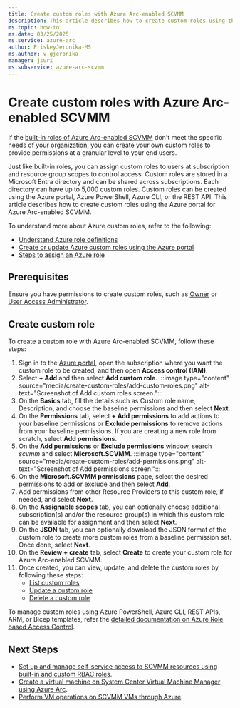 ```yaml
---
title: Create custom roles with Azure Arc-enabled SCVMM
description: This article describes how to create custom roles using the Azure portal for Azure Arc-enabled SCVMM. 
ms.topic: how-to
ms.date: 03/25/2025
ms.service: azure-arc
author: PriskeyJeronika-MS
ms.author: v-gjeronika
manager: jsuri
ms.subservice: azure-arc-scvmm
---
```


# Create custom roles with Azure Arc-enabled SCVMM

If the [built-in roles of Azure Arc-enabled SCVMM](/azure/azure-arc/system-center-virtual-machine-manager/built-in-roles) don't meet the specific needs of your organization, you can create your own custom roles to provide permissions at a granular level to your end users. 

Just like built-in roles, you can assign custom roles to users at subscription and resource group scopes to control access. Custom roles are stored in a Microsoft Entra directory and can be shared across subscriptions. Each directory can have up to 5,000 custom roles. Custom roles can be created using the Azure portal, Azure PowerShell, Azure CLI, or the REST API. This article describes how to create custom roles using the Azure portal for Azure Arc-enabled SCVMM.

To understand more about Azure custom roles, refer to the following:

- [Understand Azure role definitions](/azure/role-based-access-control/role-definitions)
- [Create or update Azure custom roles using the Azure portal](/azure/role-based-access-control/custom-roles-portal)
- [Steps to assign an Azure role](/azure/role-based-access-control/role-assignments-steps)

## Prerequisites

Ensure you have permissions to create custom roles, such as [Owner](/azure/role-based-access-control/built-in-roles#owner) or [User Access Administrator](/azure/role-based-access-control/built-in-roles#user-access-administrator).

## Create custom role

To create a custom role with Azure Arc-enabled SCVMM, follow these steps:

1. Sign in to the [Azure portal](https://portal.azure.com/#home), open the subscription where you want the custom role to be created, and then open **Access control (IAM)**.
2. Select **+ Add** and then select **Add custom role**. 
      :::image type="content" source="media/create-custom-roles/add-custom-roles.png" alt-text="Screenshot of Add custom roles screen.":::
3. On the **Basics** tab, fill the details such as Custom role name, Description, and choose the baseline permissions and then select **Next**.
4. On the **Permissions** tab, select **+ Add permissions** to add actions to your baseline permissions or **Exclude permissions** to remove actions from your baseline permissions. If you are creating a new role from scratch, select **Add permissions**.
5. On the **Add permissions** or **Exclude permissions** window, search *scvmm* and select **Microsoft.SCVMM**.
      :::image type="content" source="media/create-custom-roles/add-permissions.png" alt-text="Screenshot of Add permissions screen.":::
6. On the **Microsoft.SCVMM permissions** page, select the desired permissions to add or exclude and then select **Add**. 
7. Add permissions from other Resource Providers to this custom role, if needed, and select **Next**.
8. On the **Assignable scopes** tab, you can optionally choose additional subscription(s) and/or the resource group(s) in which this custom role can be available for assignment and then select **Next**.
9. On the **JSON** tab, you can optionally download the JSON format of the custom role to create more custom roles from a baseline permission set. Once done, select **Next**.
10. On the **Review + create** tab, select **Create** to create your custom role for Azure Arc-enabled SCVMM.
11. Once created, you can view, update, and delete the custom roles by following these steps:
     - [List custom roles](/azure/role-based-access-control/custom-roles-portal#list-custom-roles)
     - [Update a custom role](/azure/role-based-access-control/custom-roles-portal#update-a-custom-role)
     - [Delete a custom role](/azure/role-based-access-control/custom-roles-portal#delete-a-custom-role)

To manage custom roles using Azure PowerShell, Azure CLI, REST APIs, ARM, or Bicep templates, refer the [detailed documentation on Azure Role based Access Control](/azure/role-based-access-control/).

## Next Steps

- [Set up and manage self-service access to SCVMM resources using built-in and custom RBAC roles](/azure/azure-arc/system-center-virtual-machine-manager/set-up-and-manage-self-service-access-scvmm).
- [Create a virtual machine on System Center Virtual Machine Manager using Azure Arc](/azure/azure-arc/system-center-virtual-machine-manager/create-virtual-machine).
- [Perform VM operations on SCVMM VMs through Azure](/azure/azure-arc/system-center-virtual-machine-manager/perform-vm-ops-on-scvmm-through-azure).
